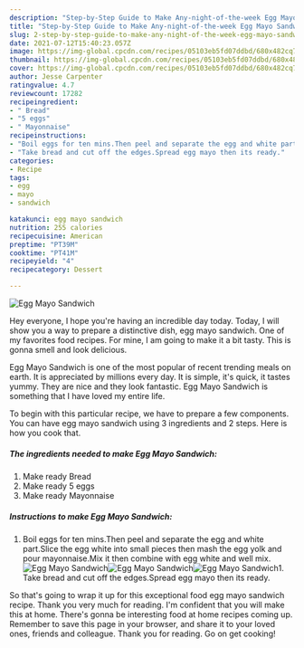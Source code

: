 ```yaml
---
description: "Step-by-Step Guide to Make Any-night-of-the-week Egg Mayo Sandwich"
title: "Step-by-Step Guide to Make Any-night-of-the-week Egg Mayo Sandwich"
slug: 2-step-by-step-guide-to-make-any-night-of-the-week-egg-mayo-sandwich
date: 2021-07-12T15:40:23.057Z
image: https://img-global.cpcdn.com/recipes/05103eb5fd07ddbd/680x482cq70/egg-mayo-sandwich-recipe-main-photo.jpg
thumbnail: https://img-global.cpcdn.com/recipes/05103eb5fd07ddbd/680x482cq70/egg-mayo-sandwich-recipe-main-photo.jpg
cover: https://img-global.cpcdn.com/recipes/05103eb5fd07ddbd/680x482cq70/egg-mayo-sandwich-recipe-main-photo.jpg
author: Jesse Carpenter
ratingvalue: 4.7
reviewcount: 17282
recipeingredient:
- " Bread"
- "5 eggs"
- " Mayonnaise"
recipeinstructions:
- "Boil eggs for ten mins.Then peel and separate the egg and white part.Slice the egg white into small pieces then mash the egg yolk and pour mayonnaise.Mix it then combine with egg white and well mix."
- "Take bread and cut off the edges.Spread egg mayo then its ready."
categories:
- Recipe
tags:
- egg
- mayo
- sandwich

katakunci: egg mayo sandwich 
nutrition: 255 calories
recipecuisine: American
preptime: "PT39M"
cooktime: "PT41M"
recipeyield: "4"
recipecategory: Dessert

---
```



![Egg Mayo Sandwich](https://img-global.cpcdn.com/recipes/05103eb5fd07ddbd/680x482cq70/egg-mayo-sandwich-recipe-main-photo.jpg)

Hey everyone, I hope you're having an incredible day today. Today, I will show you a way to prepare a distinctive dish, egg mayo sandwich. One of my favorites food recipes. For mine, I am going to make it a bit tasty. This is gonna smell and look delicious.



Egg Mayo Sandwich is one of the most popular of recent trending meals on earth. It is appreciated by millions every day. It is simple, it's quick, it tastes yummy. They are nice and they look fantastic. Egg Mayo Sandwich is something that I have loved my entire life.


To begin with this particular recipe, we have to prepare a few components. You can have egg mayo sandwich using 3 ingredients and 2 steps. Here is how you cook that.

<!--inarticleads1-->

##### The ingredients needed to make Egg Mayo Sandwich:

1. Make ready  Bread
1. Make ready 5 eggs
1. Make ready  Mayonnaise




<!--inarticleads2-->

##### Instructions to make Egg Mayo Sandwich:

1. Boil eggs for ten mins.Then peel and separate the egg and white part.Slice the egg white into small pieces then mash the egg yolk and pour mayonnaise.Mix it then combine with egg white and well mix.
<img src="https://img-global.cpcdn.com/steps/09bc810bb0b4d707/160x128cq70/egg-mayo-sandwich-recipe-step-1-photo.jpg" alt="Egg Mayo Sandwich"><img src="https://img-global.cpcdn.com/steps/84dae7d8b8eff463/160x128cq70/egg-mayo-sandwich-recipe-step-1-photo.jpg" alt="Egg Mayo Sandwich"><img src="https://img-global.cpcdn.com/steps/9be49beaf1150a27/160x128cq70/egg-mayo-sandwich-recipe-step-1-photo.jpg" alt="Egg Mayo Sandwich">1. Take bread and cut off the edges.Spread egg mayo then its ready.




So that's going to wrap it up for this exceptional food egg mayo sandwich recipe. Thank you very much for reading. I'm confident that you will make this at home. There's gonna be interesting food at home recipes coming up. Remember to save this page in your browser, and share it to your loved ones, friends and colleague. Thank you for reading. Go on get cooking!
